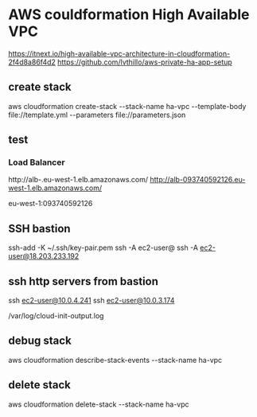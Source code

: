 # AWS couldformation High Available VPC 

https://itnext.io/high-available-vpc-architecture-in-cloudformation-2f4d8a86f4d2
https://github.com/lvthillo/aws-private-ha-app-setup

## create stack
aws cloudformation create-stack --stack-name ha-vpc --template-body file://template.yml --parameters file://parameters.json 

## test

### Load Balancer
http://alb-<id>.eu-west-1.elb.amazonaws.com/
http://alb-093740592126.eu-west-1.elb.amazonaws.com/

eu-west-1:093740592126

## SSH bastion
ssh-add -K ~/.ssh/key-pair.pem
ssh -A ec2-user@<host>
ssh -A ec2-user@18.203.233.192

## ssh http servers from bastion
ssh ec2-user@10.0.4.241
ssh ec2-user@10.0.3.174

/var/log/cloud-init-output.log

## debug stack
aws cloudformation describe-stack-events --stack-name ha-vpc

## delete stack
aws cloudformation delete-stack --stack-name ha-vpc
